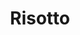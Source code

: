 ---
layout: recette
categories: [recettes]
hidden: true
lang: fr
sitemap: true
title: Risotto
type: sel
recettes:
  Champignons-Pancetta:
    yield: 2
    yieldType: personnes
    ingredients: 
      - nom: champignons
      - nom: ail
        qte: 2
        unite: gousses
      - nom: oignon
        qte: 1
      - nom: pancetta
      - nom: riz arborio
        qte: 130
        unite: gr
      - nom: vin blanc
        qte: 50
        unite: mL
      - nom: bouillon
        qte: 500
        unite: mL
        variable: true
      - nom: crème fraîche
        qte: 2
        unite: cuillères à café
      - nom: parmesan
    etapes:
      - label: Préparation
        details:
          - Émincer finement les champignons, l'ail et l'oignon
          - Détailler la pancetta
          - Faire revenir la pancetta. Réserver
          - Faire revenir l'oignon
          - Ajouter le riz. Cuire quelques minutes 
          - Déglacer avec le vin blanc
          - Remettre la pancetta dans la poêle
          - Ajouter les champignons et l'ail. Cuire quelques minutes 
          - Verser un peu de bouillon. En remettre progressivement dès lors qu'il en reste peu
          - Ajouter la crème fraîche. Cuire quelques minutes
          - Ajouter le parmesan hors du feu
          - Mélanger
          - Servir
---